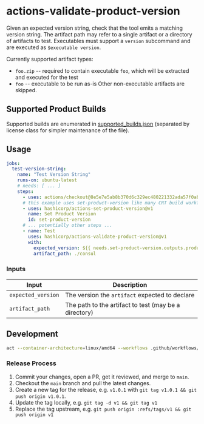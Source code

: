 # actions-validate-product-version

Given an expected version string,
check that the tool emits a matching version string.
The artifact path may refer to a single artifact
or a directory of artifacts to test.
Executables must support a `version` subcommand
and are executed as `$executable version`.

Currently supported artifact types:
   * `foo.zip` -- required to contain executable `foo`, which will be extracted and executed for the test
   * `foo` -- executable to be run as-is
Other non-executable artifacts are skipped.

## Supported Product Builds

Supported builds are enumerated in [supported_builds.json](./supported_builds.json)
(separated by license class for simpler maintenance of the file).


## Usage

```yaml
jobs:
  test-version-string:
    name: "Test Version String"
    runs-on: ubuntu-latest
    # needs: [ ... ]
    steps:
      - uses: actions/checkout@8e5e7e5ab8b370d6c329ec480221332ada57f0ab # v3.5.2
      # this example uses set-product-version like many CRT build workflows
      - uses: hashicorp/actions-set-product-version@v1
        name: Set Product Version
        id: set-product-version
      # ... potentially other steps ...
      - name: Test
        uses: hashicorp/actions-validate-product-version@v1
        with:
          expected_version: ${{ needs.set-product-version.outputs.product-version }}
          artifact_path: ./consul
```

### Inputs

| Input              | Description                                            |
| ------------------ | ------------------------------------------------------ |
| `expected_version` | The version the `artifact` expected to declare         |
| `artifact_path`    | The path to the artifact to test (may be a directory)  |


## Development

```bash
act --container-architecture=linux/amd64 --workflows .github/workflows/test.yml
```

### Release Process

1. Commit your changes, open a PR, get it reviewed, and merge to `main`.
1. Checkout the `main` branch and pull the latest changes.
1. Create a new tag for the release, e.g. `v1.0.1` with `git tag v1.0.1 && git push origin v1.0.1`.
1. Update the tag locally, e.g. `git tag -d v1 && git tag v1`
1. Replace the tag upstream, e.g. `git push origin :refs/tags/v1 && git push origin v1`
